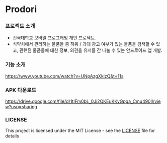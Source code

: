 Prodori
=============

### 프로젝트 소개

- 건국대학교 모바일 프로그래밍 개인 프로젝트.
- 식약처에서 관리하는 물품들 중 허위 / 과대 광고 여부가 있는 물품을 검색할 수 있고, 관련된 물품들에 대한 정보, 의견을 유저들 간 나눌 수 있는 안드로이드 앱 개발. <br/>

### 기능 소개
https://www.youtube.com/watch?v=UNpAzgXkizQ&t=11s

### APK 다운로드
https://drive.google.com/file/d/1tIFm0bL_0Ji2QKEuKKvGpga_Cmu490Il/view?usp=sharing

### LICENSE
This project is licensed under the MIT License - see the [LICENSE](https://github.com/ngwoon/Prodori/blob/master/LICENSE) file for details



